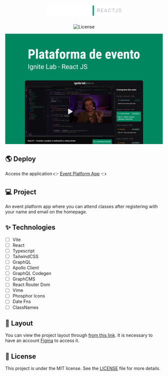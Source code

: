 <h1 align="center">
  <img src=".github/logo.png" alt="IgniteLab"  />
</h1>

<p align="center">
  <img alt="License" src="https://img.shields.io/static/v1?label=license&message=MIT&color=015F43&labelColor=0A1033"> 
</p>

![cover](.github/cover.png?style=flat)

## 🌎 Deploy

Access the application 👉 <a href='https://react-event-platform-eight.vercel.app/' target='_blank'>Event Platform App</a> 👈

## 💻 Project

An event platform app where you can attend classes after registering with your name and email on the homepage.

## ✨ Technologies

- [ ] Vite
- [ ] React
- [ ] Typescript
- [ ] TailwindCSS
- [ ] GraphQL
- [ ] Apollo Client
- [ ] GraphQL Codegen
- [ ] GraphCMS
- [ ] React Router Dom
- [ ] Vime
- [ ] Phosphor Icons
- [ ] Date Fns
- [ ] ClassNames

## 🔖 Layout

You can view the project layout through [from this link](https://www.figma.com/community/file/1120711251998877938). It is necessary to have an account [Figma](http://figma.com/) to access it.

## 📄 License

This project is under the MIT license. See the [LICENSE](LICENSE.md) file for more details.

<br />
